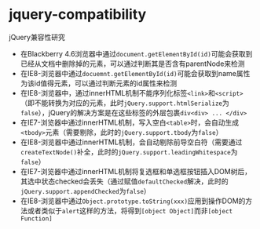 jquery-compatibility
====================

jQuery兼容性研究

- 在Blackberry 4.6浏览器中通过`document.getElementById(id)`可能会获取到已经从文档中删除掉的元素，可以通过判断其是否含有parentNode来检测
- 在IE8-浏览器中通过`docuemnt.getElementById(id)`可能会获取到name属性为该id值得元素，可以通过判断元素的id属性来检测
- 在IE8-浏览器中，通过innerHTML机制不能序列化标签`<link>`和`<script>`（即不能转换为对应的元素，此时`jQuery.support.htmlSerialize`为`false`），jQuery的解决方案是在这些标签的外层包裹`div<div> ... </div>`
- 在IE7-浏览器中通过innerHTML机制，写入空白`<table>`时，会自动生成`<tbody>`元素（需要剔除，此时的`jQuery.support.tbody`为`false`）
- 在IE8-浏览器中通过innerHTML机制，会自动剔除前导空白符（需要通过`createTextNode()`补全，此时的`jQuery.support.leadingWhitespace`为`false`）
- 在IE7-浏览器中通过innerHTML机制将复选框和单选框按钮插入DOM树后，其选中状态checked会丢失（通过赋值`defaultChecked`解决，此时的`jQuery.support.appendChecked`为`false`）
- 在IE8-浏览器中通过`Object.prototype.toString(xxx)`应用到操作DOM的方法或者类似于`alert`这样的方法，将得到`[object Object]`而非`[object Function]`
